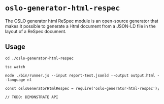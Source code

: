 # `oslo-generator-html-respec`

The OSLO generator html ReSpec module is an open-source generator that makes it possible to generate a Html document from a JSON-LD file in the layout of a ReSpec document.

## Usage

`cd ./oslo-generator-html-respec`

`tsc watch`

`node ./bin/runner.js --input report-test.jsonld --output output.html --language nl`




```
const osloGeneratorHtmlRespec = require('oslo-generator-html-respec');

// TODO: DEMONSTRATE API
```
